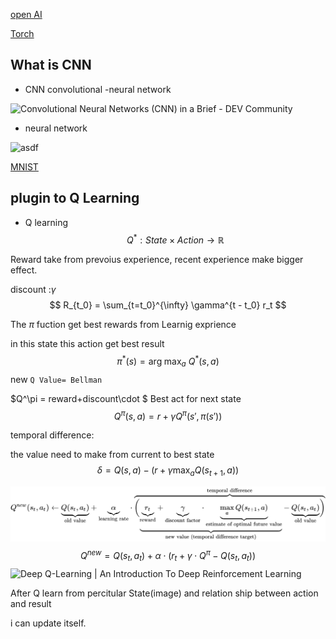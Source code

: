 

[open AI](https://gym.openai.com/envs/CartPole-v0/)

[Torch](https://pytorch.org/tutorials/intermediate/reinforcement_q_learning.html)

## What is CNN

- CNN convolutional -neural network

![Convolutional Neural Networks (CNN) in a Brief - DEV Community](https://res.cloudinary.com/practicaldev/image/fetch/s--w1RZuJPn--/c_imagga_scale,f_auto,fl_progressive,h_420,q_auto,w_1000/https://dev-to-uploads.s3.amazonaws.com/i/1inc9c00m35q12lidqde.png)

  - neural network

  

  ![asdf](https://d2r55xnwy6nx47.cloudfront.net/uploads/2019/01/NeuralNetwok_560_rev.jpg)


  [MNIST](http://yann.lecun.com/exdb/mnist/)

 ## plugin to Q Learning

- Q learning
  $$
  Q^*: State \times Action \rightarrow \mathbb{R}
  $$
  


Reward take from prevoius experience, recent experience make bigger effect.

discount :$\gamma$
$$
R_{t_0} = \sum_{t=t_0}^{\infty} \gamma^{t - t_0} r_t
$$


The $\pi$ fuction get best rewards from Learnig exprience

in this state this action get best result
$$
\pi^*(s) = \arg\!\max_a \ Q^*(s, a)
$$
new ```Q Value= Bellman```

$Q^\pi = reward+discount\cdot $ Best act for next state
$$
Q^{\pi}(s, a) = r + \gamma Q^{\pi}(s', \pi(s'))
$$


temporal difference:

the value need to make from current to best state
$$
\delta = Q(s, a) - (r + \gamma \max_a Q(s_{t+1}, a))
$$




![678cb558a9d59c33ef4810c9618baf34a9577686](README/678cb558a9d59c33ef4810c9618baf34a9577686.svg)
$$
Q^{new}=Q(s_t,a_t)+\alpha\cdot (r_t+\gamma\cdot Q^{\pi} - Q(s_t,a_t))
$$
![Deep Q-Learning | An Introduction To Deep Reinforcement Learning](https://cdn.analyticsvidhya.com/wp-content/uploads/2019/04/Screenshot-2019-04-16-at-5.46.01-PM.png)

After Q learn from percitular State(image) and relation ship between action and result

i can update itself.